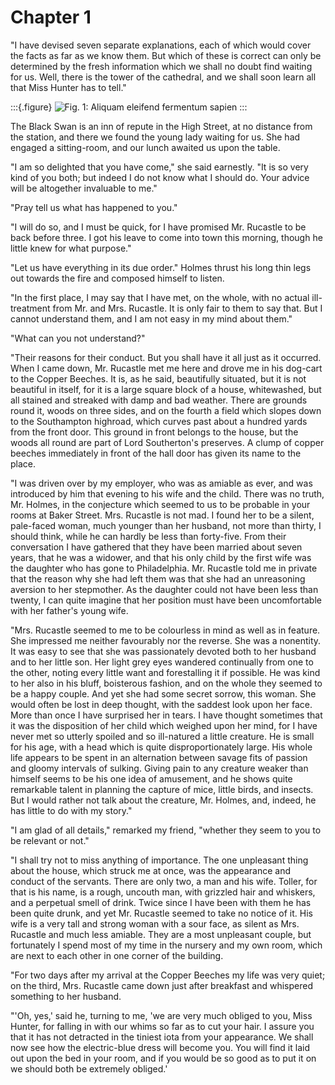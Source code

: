 # Chapter 1

"I have devised seven separate explanations, each of which would cover the facts as far as we know them. But which of these is correct can only be determined by the fresh information which we shall no doubt find waiting for us. Well, there is the tower of the cathedral, and we shall soon learn all that Miss Hunter has to tell."

:::{.figure}
![Fig. 1: Aliquam eleifend fermentum sapien](images/figure1.png)
:::

The Black Swan is an inn of repute in the High Street, at no distance from the station, and there we found the young lady waiting for us. She had engaged a sitting-room, and our lunch awaited us upon the table.

"I am so delighted that you have come," she said earnestly. "It is so very kind of you both; but indeed I do not know what I should do. Your advice will be altogether invaluable to me."

"Pray tell us what has happened to you."

"I will do so, and I must be quick, for I have promised Mr. Rucastle to be back before three. I got his leave to come into town this morning, though he little knew for what purpose."

"Let us have everything in its due order." Holmes thrust his long thin legs out towards the fire and composed himself to listen.

"In the first place, I may say that I have met, on the whole, with no actual ill-treatment from Mr. and Mrs. Rucastle. It is only fair to them to say that. But I cannot understand them, and I am not easy in my mind about them."

"What can you not understand?"

"Their reasons for their conduct. But you shall have it all just as it occurred. When I came down, Mr. Rucastle met me here and drove me in his dog-cart to the Copper Beeches. It is, as he said, beautifully situated, but it is not beautiful in itself, for it is a large square block of a house, whitewashed, but all stained and streaked with damp and bad weather. There are grounds round it, woods on three sides, and on the fourth a field which slopes down to the Southampton highroad, which curves past about a hundred yards from the front door. This ground in front belongs to the house, but the woods all round are part of Lord Southerton's preserves. A clump of copper beeches immediately in front of the hall door has given its name to the place.

"I was driven over by my employer, who was as amiable as ever, and was introduced by him that evening to his wife and the child. There was no truth, Mr. Holmes, in the conjecture which seemed to us to be probable in your rooms at Baker Street. Mrs. Rucastle is not mad. I found her to be a silent, pale-faced woman, much younger than her husband, not more than thirty, I should think, while he can hardly be less than forty-five. From their conversation I have gathered that they have been married about seven years, that he was a widower, and that his only child by the first wife was the daughter who has gone to Philadelphia. Mr. Rucastle told me in private that the reason why she had left them was that she had an unreasoning aversion to her stepmother. As the daughter could not have been less than twenty, I can quite imagine that her position must have been uncomfortable with her father's young wife.

"Mrs. Rucastle seemed to me to be colourless in mind as well as in feature. She impressed me neither favourably nor the reverse. She was a nonentity. It was easy to see that she was passionately devoted both to her husband and to her little son. Her light grey eyes wandered continually from one to the other, noting every little want and forestalling it if possible. He was kind to her also in his bluff, boisterous fashion, and on the whole they seemed to be a happy couple. And yet she had some secret sorrow, this woman. She would often be lost in deep thought, with the saddest look upon her face. More than once I have surprised her in tears. I have thought sometimes that it was the disposition of her child which weighed upon her mind, for I have never met so utterly spoiled and so ill-natured a little creature. He is small for his age, with a head which is quite disproportionately large. His whole life appears to be spent in an alternation between savage fits of passion and gloomy intervals of sulking. Giving pain to any creature weaker than himself seems to be his one idea of amusement, and he shows quite remarkable talent in planning the capture of mice, little birds, and insects. But I would rather not talk about the creature, Mr. Holmes, and, indeed, he has little to do with my story."

"I am glad of all details," remarked my friend, "whether they seem to you to be relevant or not."

"I shall try not to miss anything of importance. The one unpleasant thing about the house, which struck me at once, was the appearance and conduct of the servants. There are only two, a man and his wife. Toller, for that is his name, is a rough, uncouth man, with grizzled hair and whiskers, and a perpetual smell of drink. Twice since I have been with them he has been quite drunk, and yet Mr. Rucastle seemed to take no notice of it. His wife is a very tall and strong woman with a sour face, as silent as Mrs. Rucastle and much less amiable. They are a most unpleasant couple, but fortunately I spend most of my time in the nursery and my own room, which are next to each other in one corner of the building.

"For two days after my arrival at the Copper Beeches my life was very quiet; on the third, Mrs. Rucastle came down just after breakfast and whispered something to her husband.

"'Oh, yes,' said he, turning to me, 'we are very much obliged to you, Miss Hunter, for falling in with our whims so far as to cut your hair. I assure you that it has not detracted in the tiniest iota from your appearance. We shall now see how the electric-blue dress will become you. You will find it laid out upon the bed in your room, and if you would be so good as to put it on we should both be extremely obliged.'
